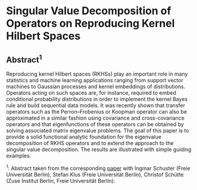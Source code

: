 # Singular Value Decomposition of Operators on Reproducing Kernel Hilbert Spaces

## Abstract<sup>1</sup>

Reproducing kernel Hilbert spaces (RKHSs) play an important role in many statistics
and machine learning applications ranging from support vector machines to Gaussian
processes  and  kernel  embeddings  of  distributions.   Operators  acting  on  such  spaces
are,  for  instance,  required  to  embed  conditional  probability  distributions  in  order  to
implement  the  kernel  Bayes  rule  and  build  sequential  data  models.   It  was  recently
shown that transfer operators such as the Perron–Frobenius or Koopman operator can
also be approximated in a similar fashion using covariance and cross-covariance operators
and that eigenfunctions of these operators can be obtained by solving associated matrix
eigenvalue  problems.   The  goal  of  this  paper  is  to  provide  a  solid  functional  analytic
foundation  for  the  eigenvalue  decomposition  of  RKHS  operators  and  to  extend  the
approach to the singular value decomposition.  The results are illustrated with simple
guiding examples.

<sup>1</sup>:
Abstract taken from the corresponding [paper](https://arxiv.org/abs/1807.09331) with Ingmar Schuster (Freie Universität Berlin), Stefan Klus (Freie Universität Berlin), Christof Schütte (Zuse Institut Berlin, Freie Universität Berlin).
